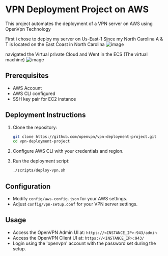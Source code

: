 
# VPN Deployment Project on AWS

This project automates the deployment of a VPN server on AWS using OpenVpn Technology

First i chose to deploy my server on Us-East-1 Since my North Carolina A & T is located on the East Coast in North Carolina 
![image](https://github.com/warquise/VPN-Deployment/assets/160808546/31cda74f-d868-43ad-8373-516989879f4a)

navigated the Virtual private Cloud and Went in the ECS (The virtual machine)
![image](https://github.com/warquise/VPN-Deployment/assets/160808546/5334cb73-a8c8-4ed5-a0de-dfe824caa319)

## Prerequisites

- AWS Account
- AWS CLI configured
- SSH key pair for EC2 instance

## Deployment Instructions

1. Clone the repository:
    ```sh
    git clone https://github.com/openvpn/vpn-deployment-project.git
    cd vpn-deployment-project
    ```

2. Configure AWS CLI with your credentials and region.

3. Run the deployment script:
    ```sh
    ./scripts/deploy-vpn.sh
    ```

## Configuration

- Modify `config/aws-config.json` for your AWS settings.
- Adjust `config/vpn-setup.conf` for your VPN server settings.

## Usage

- Access the OpenVPN Admin UI at: `https://<INSTANCE_IP>:943/admin`
- Access the OpenVPN Client UI at: `https://<INSTANCE_IP>:943/`
- Login using the 'openvpn' account with the password set during the setup.




